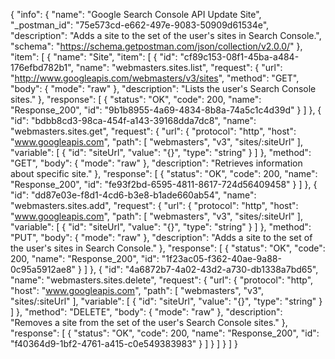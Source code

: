 {
  "info": {
    "name": "Google Search Console API Update Site",
    "_postman_id": "75e573cd-e662-497e-9083-50909d61534e",
    "description": "Adds a site to the set of the user's sites in Search Console.",
    "schema": "https://schema.getpostman.com/json/collection/v2.0.0/"
  },
  "item": [
    {
      "name": "Site",
      "item": [
        {
          "id": "cf89c153-08f1-45ba-a484-176efbd782b1",
          "name": "webmasters.sites.list",
          "request": {
            "url": "http://www.googleapis.com/webmasters/v3/sites",
            "method": "GET",
            "body": {
              "mode": "raw"
            },
            "description": "Lists the user's Search Console sites."
          },
          "response": [
            {
              "status": "OK",
              "code": 200,
              "name": "Response_200",
              "id": "9b1b8955-4a69-4834-8b8a-74a5c1c4d39d"
            }
          ]
        },
        {
          "id": "bdbb8cd3-98ca-454f-a143-39168dda7dc8",
          "name": "webmasters.sites.get",
          "request": {
            "url": {
              "protocol": "http",
              "host": "www.googleapis.com",
              "path": [
                "webmasters",
                "v3",
                "sites/:siteUrl"
              ],
              "variable": [
                {
                  "id": "siteUrl",
                  "value": "{}",
                  "type": "string"
                }
              ]
            },
            "method": "GET",
            "body": {
              "mode": "raw"
            },
            "description": "Retrieves information about specific site."
          },
          "response": [
            {
              "status": "OK",
              "code": 200,
              "name": "Response_200",
              "id": "fe93f2bd-6595-4811-8617-724d56409458"
            }
          ]
        },
        {
          "id": "dd87e03e-f8d1-4cd6-b3e8-b1ade660ab54",
          "name": "webmasters.sites.add",
          "request": {
            "url": {
              "protocol": "http",
              "host": "www.googleapis.com",
              "path": [
                "webmasters",
                "v3",
                "sites/:siteUrl"
              ],
              "variable": [
                {
                  "id": "siteUrl",
                  "value": "{}",
                  "type": "string"
                }
              ]
            },
            "method": "PUT",
            "body": {
              "mode": "raw"
            },
            "description": "Adds a site to the set of the user's sites in Search Console."
          },
          "response": [
            {
              "status": "OK",
              "code": 200,
              "name": "Response_200",
              "id": "1f23ac05-f362-40ae-9a88-0c95a5912ae8"
            }
          ]
        },
        {
          "id": "4a6872b7-4a02-43d2-a730-db1338a7bd65",
          "name": "webmasters.sites.delete",
          "request": {
            "url": {
              "protocol": "http",
              "host": "www.googleapis.com",
              "path": [
                "webmasters",
                "v3",
                "sites/:siteUrl"
              ],
              "variable": [
                {
                  "id": "siteUrl",
                  "value": "{}",
                  "type": "string"
                }
              ]
            },
            "method": "DELETE",
            "body": {
              "mode": "raw"
            },
            "description": "Removes a site from the set of the user's Search Console sites."
          },
          "response": [
            {
              "status": "OK",
              "code": 200,
              "name": "Response_200",
              "id": "f40364d9-1bf2-4761-a415-c0e549383983"
            }
          ]
        }
      ]
    }
  ]
}